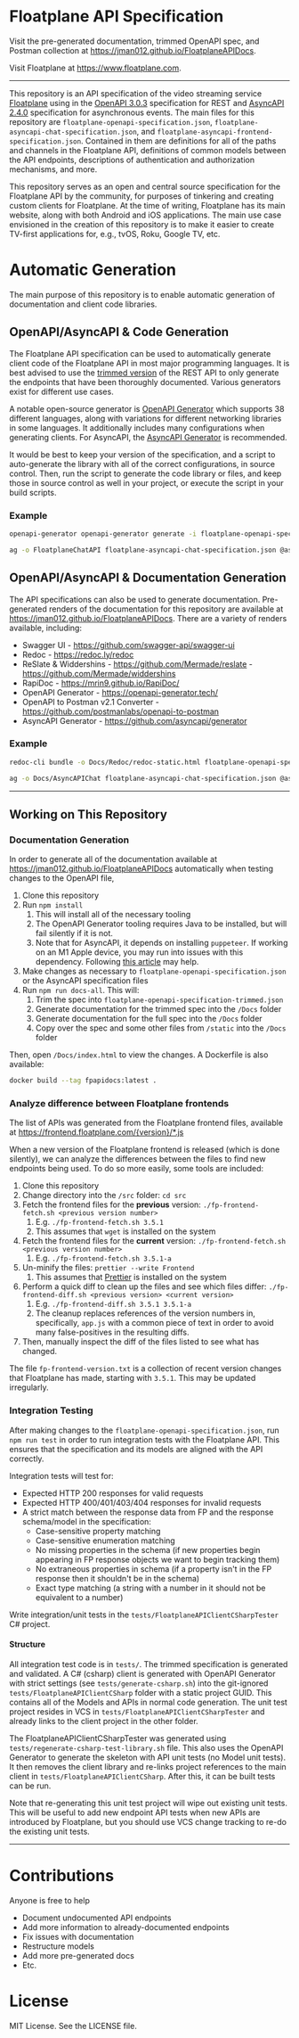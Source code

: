 # Floatplane API Specification

Visit the pre-generated documentation, trimmed OpenAPI spec, and Postman collection at https://jman012.github.io/FloatplaneAPIDocs.

Visit Floatplane at https://www.floatplane.com.

---

This repository is an API specification of the video streaming service [Floatplane](https://www.floatplane.com) using in the [OpenAPI 3.0.3](https://swagger.io/specification/) specification for REST and [AsyncAPI 2.4.0](https://www.asyncapi.com/) specification for asynchronous events. The main files for this repository are `floatplane-openapi-specification.json`, `floatplane-asyncapi-chat-specification.json`, and `floatplane-asyncapi-frontend-specification.json`. Contained in them are definitions for all of the paths and channels in the Floatplane API, definitions of common models between the API endpoints, descriptions of authentication and authorization mechanisms, and more.

This repository serves as an open and central source specification for the Floatplane API by the community, for purposes of tinkering and creating custom clients for Floatplane. At the time of writing, Floatplane has its main website, along with both Android and iOS applications. The main use case envisioned in the creation of this repository is to make it easier to create TV-first applications for, e.g., tvOS, Roku, Google TV, etc.

# Automatic Generation

The main purpose of this repository is to enable automatic generation of documentation and client code libraries.

## OpenAPI/AsyncAPI & Code Generation

The Floatplane API specification can be used to automatically generate client code of the Floatplane API in most major programming languages. It is best advised to use the [trimmed version](https://jman012.github.io/FloatplaneAPIDocs/floatplane-openapi-specification-trimmed.json) of the REST API to only generate the endpoints that have been thoroughly documented. Various generators exist for different use cases. 

A notable open-source generator is [OpenAPI Generator](https://openapi-generator.tech/docs/generators) which supports 38 different languages, along with variations for different networking libraries in some languages. It additionally includes many configurations when generating clients. For AsyncAPI, the [AsyncAPI Generator](https://github.com/asyncapi/generator) is recommended.

It would be best to keep your version of the specification, and a script to auto-generate the library with all of the correct configurations, in source control. Then, run the script to generate the code library or files, and keep those in source control as well in your project, or execute the script in your build scripts.

### Example

```sh
openapi-generator openapi-generator generate -i floatplane-openapi-specification-trimmed.json -o Swift -g swift5 --library vapor
```

```sh
ag -o FloatplaneChatAPI floatplane-asyncapi-chat-specification.json @asyncapi/nodejs-template
```

## OpenAPI/AsyncAPI & Documentation Generation

The API specifications can also be used to generate documentation. Pre-generated renders of the documentation for this repository are available at https://jman012.github.io/FloatplaneAPIDocs. There are a variety of renders available, including:
- Swagger UI - https://github.com/swagger-api/swagger-ui
- Redoc - https://redoc.ly/redoc
- ReSlate & Widdershins - https://github.com/Mermade/reslate - https://github.com/Mermade/widdershins
- RapiDoc - https://mrin9.github.io/RapiDoc/
- OpenAPI Generator - https://openapi-generator.tech/
- OpenAPI to Postman v2.1 Converter - https://github.com/postmanlabs/openapi-to-postman
- AsyncAPI Generator - https://github.com/asyncapi/generator

### Example

```sh
redoc-cli bundle -o Docs/Redoc/redoc-static.html floatplane-openapi-specification.json
```

```sh
ag -o Docs/AsyncAPIChat floatplane-asyncapi-chat-specification.json @asyncapi/html-template
```

---

## Working on This Repository

### Documentation Generation

In order to generate all of the documentation available at https://jman012.github.io/FloatplaneAPIDocs automatically when testing changes to the OpenAPI file,
1. Clone this repository
2. Run `npm install`
	1. This will install all of the necessary tooling
	2. The OpenAPI Generator tooling requires Java to be installed, but will fail silently if it is not.
	3. Note that for AsyncAPI, it depends on installing `puppeteer`. If working on an M1 Apple device, you may run into issues with this dependency. Following [this article](https://linguinecode.com/post/how-to-fix-m1-mac-puppeteer-chromium-arm64-bug) may help.
3. Make changes as necessary to `floatplane-openapi-specification.json` or the AsyncAPI specification files
4. Run `npm run docs-all`. This will:
	1. Trim the spec into `floatplane-openapi-specification-trimmed.json`
	2. Generate documentation for the trimmed spec into the `/Docs` folder
	3. Generate documentation for the full spec into the `/Docs` folder
	4. Copy over the spec and some other files from `/static` into the `/Docs` folder

Then, open `/Docs/index.html` to view the changes. A Dockerfile is also available:

```sh
docker build --tag fpapidocs:latest .
```

### Analyze difference between Floatplane frontends

The list of APIs was generated from the Floatplane frontend files, available at https://frontend.floatplane.com/{version}/*.js

When a new version of the Floatplane frontend is released (which is done silently), we can analyze the differences between the files to find new endpoints being used. To do so more easily, some tools are included:

1. Clone this repository
2. Change directory into the `/src` folder: `cd src`
3. Fetch the frontend files for the **previous** version: `./fp-frontend-fetch.sh <previous version number>`
	1. E.g. `./fp-frontend-fetch.sh 3.5.1`
	2. This assumes that `wget` is installed on the system
4. Fetch the frontend files for the **current** version: `./fp-frontend-fetch.sh <previous version number>`
	1. E.g. `./fp-frontend-fetch.sh 3.5.1-a`
5. Un-minify the files: `prettier --write Frontend`
	1. This assumes that [Prettier](https://prettier.io/) is installed on the system
6. Perform a quick diff to clean up the files and see which files differ: `./fp-frontend-diff.sh <previous version> <current version>`
	1. E.g. `./fp-frontend-diff.sh 3.5.1 3.5.1-a`
	2. The cleanup replaces references of the version numbers in, specifically, `app.js` with a common piece of text in order to avoid many false-positives in the resulting diffs.
7. Then, manually inspect the diff of the files listed to see what has changed.

The file `fp-frontend-version.txt` is a collection of recent version changes that Floatplane has made, starting with `3.5.1`. This may be updated irregularly.

### Integration Testing

After making changes to the `floatplane-openapi-specification.json`, run `npm run test` in order to run integration tests with the Floatplane API. This ensures that the specification and its models are aligned with the API correctly.

Integration tests will test for:
- Expected HTTP 200 responses for valid requests
- Expected HTTP 400/401/403/404 responses for invalid requests
- A strict match between the response data from FP and the response schema/model in the specification:
	- Case-sensitive property matching
	- Case-sensitive enumeration matching
	- No missing properties in the schema (if new properties begin appearing in FP response objects we want to begin tracking them)
	- No extraneous properties in schema (if a property isn't in the FP response then it shouldn't be in the schema)
	- Exact type matching (a string with a number in it should not be equivalent to a number)

Write integration/unit tests in the `tests/FloatplaneAPIClientCSharpTester` C# project.

#### Structure

All integration test code is in `tests/`. The trimmed specification is generated and validated. A C# (csharp) client is generated with OpenAPI Generator with strict settings (see `tests/generate-csharp.sh`) into the git-ignored `tests/FloatplaneAPIClientCSharp` folder with a static project GUID. This contains all of the Models and APIs in normal code generation. The unit test project resides in VCS in `tests/FloatplaneAPIClientCSharpTester` and already links to the client project in the other folder.

The FloatplaneAPIClientCSharpTester was generated using `tests/regenerate-csharp-test-library.sh` file. This also uses the OpenAPI Generator to generate the skeleton with API unit tests (no Model unit tests). It then removes the client library and re-links project references to the main client in `tests/FloatplaneAPIClientCSharp`. After this, it can be built tests can be run. 

Note that re-generating this unit test project will wipe out existing unit tests. This will be useful to add new endpoint API tests when new APIs are introduced by Floatplane, but you should use VCS change tracking to re-do the existing unit tests.

---

# Contributions

Anyone is free to help
- Document undocumented API endpoints
- Add more information to already-documented endpoints
- Fix issues with documentation
- Restructure models
- Add more pre-generated docs
- Etc.

# License

MIT License. See the LICENSE file.
